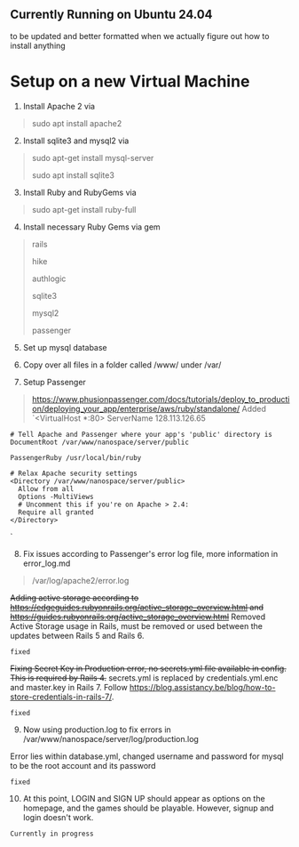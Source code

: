 ## Currently Running on Ubuntu 24.04

to be updated and better formatted when we actually figure out how to install anything

# Setup on a new Virtual Machine
1. Install Apache 2 via
> sudo apt install apache2
2. Install sqlite3 and mysql2 via
> sudo apt-get install mysql-server
> 
> sudo apt install sqlite3
3. Install Ruby and RubyGems via
> sudo apt-get install ruby-full
4. Install necessary Ruby Gems via gem
> rails
>
> hike
>
> authlogic
>
> sqlite3
>
> mysql2
>
> passenger
5. Set up mysql database
> 
6. Copy over all files in a folder called /www/ under /var/

7. Setup Passenger
> https://www.phusionpassenger.com/docs/tutorials/deploy_to_production/deploying_your_app/enterprise/aws/ruby/standalone/
> Added `<VirtualHost *:80>
    ServerName 128.113.126.65

    # Tell Apache and Passenger where your app's 'public' directory is
    DocumentRoot /var/www/nanospace/server/public

    PassengerRuby /usr/local/bin/ruby

    # Relax Apache security settings
    <Directory /var/www/nanospace/server/public>
      Allow from all
      Options -MultiViews
      # Uncomment this if you're on Apache > 2.4:
      Require all granted
    </Directory>
</VirtualHost>`

8. Fix issues according to Passenger's error log file, more information in error_log.md
> /var/log/apache2/error.log
> 
~~Adding active storage according to https://edgeguides.rubyonrails.org/active_storage_overview.html and https://guides.rubyonrails.org/active_storage_overview.html~~
Removed Active Storage usage in Rails, must be removed or used between the updates between Rails 5 and Rails 6.

`fixed`

~~Fixing Secret Key in Production error, no secrets.yml file available in config. This is required by Rails 4.~~ secrets.yml is replaced by credentials.yml.enc and master.key in Rails 7. Follow https://blog.assistancy.be/blog/how-to-store-credentials-in-rails-7/.

`fixed`

9. Now using production.log to fix errors in /var/www/nanospace/server/log/production.log

Error lies within database.yml, changed username and password for mysql to be the root account and its password

`fixed`

10. At this point, LOGIN and SIGN UP should appear as options on the homepage, and the games should be playable. However, signup and login doesn't work.

`Currently in progress`
